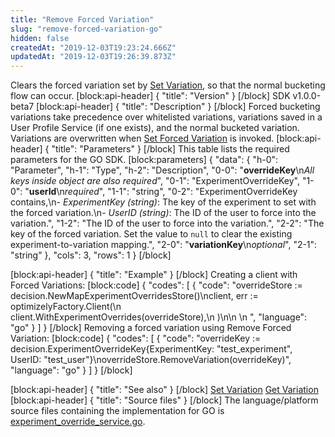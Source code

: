 ```yaml
---
title: "Remove Forced Variation"
slug: "remove-forced-variation-go"
hidden: false
createdAt: "2019-12-03T19:23:24.666Z"
updatedAt: "2019-12-03T19:26:39.873Z"
---
```

Clears the forced variation set by [Set Variation](doc:set-forced-variation-go), so that the normal bucketing flow can occur.
[block:api-header]
{
  "title": "Version"
}
[/block]
SDK v1.0.0-beta7
[block:api-header]
{
  "title": "Description"
}
[/block]
Forced bucketing variations take precedence over whitelisted variations, variations saved in a User Profile Service (if one exists), and the normal bucketed variation. Variations are overwritten when  [Set Forced Variation](doc:set-forced-variation-go) is invoked.
[block:api-header]
{
  "title": "Parameters"
}
[/block]
This table lists the required parameters for the GO SDK.
[block:parameters]
{
  "data": {
    "h-0": "Parameter",
    "h-1": "Type",
    "h-2": "Description",
    "0-0": "**overrideKey**\n*All keys inside object are also required*",
    "0-1": "ExperimentOverrideKey",
    "1-0": "**userId**\n*required*",
    "1-1": "string",
    "0-2": "ExperimentOverrideKey contains,\n- *ExperimentKey (string)*: The key of the experiment to set with the forced variation.\n- *UserID (string)*: The ID of the user to force into the variation.",
    "1-2": "The ID of the user to force into the variation.",
    "2-2": "The key of the forced variation. Set the value to `null` to clear the existing experiment-to-variation mapping.",
    "2-0": "**variationKey**\n*optional*",
    "2-1": "string"
  },
  "cols": 3,
  "rows": 1
}
[/block]

[block:api-header]
{
  "title": "Example"
}
[/block]
Creating a client with Forced Variations:
[block:code]
{
  "codes": [
    {
      "code": "overrideStore := decision.NewMapExperimentOverridesStore()\nclient, err := optimizelyFactory.Client(\n       client.WithExperimentOverrides(overrideStore),\n   )\n\n  \n  ",
      "language": "go"
    }
  ]
}
[/block]
Removing a forced variation using Remove Forced Variation:
[block:code]
{
  "codes": [
    {
      "code": "overrideKey := decision.ExperimentOverrideKey{ExperimentKey: \"test_experiment\", UserID: \"test_user\"}\noverrideStore.RemoveVariation(overrideKey)",
      "language": "go"
    }
  ]
}
[/block]

[block:api-header]
{
  "title": "See also"
}
[/block]
[Set Variation](doc:set-forced-variation-go) 
[Get Variation](doc:get-forced-variation-go) 
[block:api-header]
{
  "title": "Source files"
}
[/block]
The language/platform source files containing the implementation for GO is [experiment_override_service.go](https://github.com/optimizely/go-sdk/blob/v1.0.0-beta7/pkg/decision/experiment_override_service.go).
